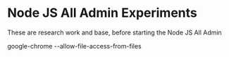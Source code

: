 # Node JS All Admin Experiments
These are research work and base, before starting the Node JS All Admin


google-chrome  --allow-file-access-from-files
